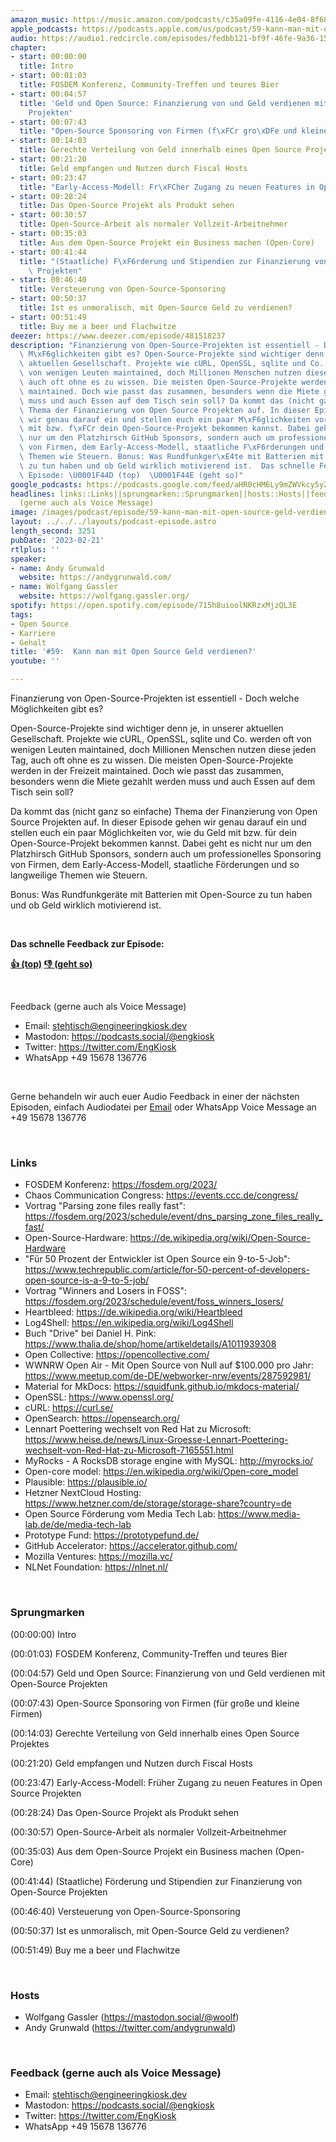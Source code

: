 ```yaml
---
amazon_music: https://music.amazon.com/podcasts/c35a09fe-4116-4e04-8f68-77d61b112e46/episodes/b763ca60-3dc6-4848-99de-2f887f5863ea/engineering-kiosk-59-kann-man-mit-open-source-geld-verdienen
apple_podcasts: https://podcasts.apple.com/us/podcast/59-kann-man-mit-open-source-geld-verdienen/id1603082924?i=1000600724657&uo=4
audio: https://audio1.redcircle.com/episodes/fedbb121-bf9f-46fe-9a36-15bac3ae52be/stream.mp3
chapter:
- start: 00:00:00
  title: Intro
- start: 00:01:03
  title: FOSDEM Konferenz, Community-Treffen und teures Bier
- start: 00:04:57
  title: 'Geld und Open Source: Finanzierung von und Geld verdienen mit Open-Source
    Projekten'
- start: 00:07:43
  title: "Open-Source Sponsoring von Firmen (f\xFCr gro\xDFe und kleine Firmen)"
- start: 00:14:03
  title: Gerechte Verteilung von Geld innerhalb eines Open Source Projektes
- start: 00:21:20
  title: Geld empfangen und Nutzen durch Fiscal Hosts
- start: 00:23:47
  title: "Early-Access-Modell: Fr\xFCher Zugang zu neuen Features in Open Source Projekten"
- start: 00:28:24
  title: Das Open-Source Projekt als Produkt sehen
- start: 00:30:57
  title: Open-Source-Arbeit als normaler Vollzeit-Arbeitnehmer
- start: 00:35:03
  title: Aus dem Open-Source Projekt ein Business machen (Open-Core)
- start: 00:41:44
  title: "(Staatliche) F\xF6rderung und Stipendien zur Finanzierung von Open-Source\
    \ Projekten"
- start: 00:46:40
  title: Versteuerung von Open-Source-Sponsoring
- start: 00:50:37
  title: Ist es unmoralisch, mit Open-Source Geld zu verdienen?
- start: 00:51:49
  title: Buy me a beer und Flachwitze
deezer: https://www.deezer.com/episode/481518237
description: "Finanzierung von Open-Source-Projekten ist essentiell - Doch welche\
  \ M\xF6glichkeiten gibt es? Open-Source-Projekte sind wichtiger denn je, in unserer\
  \ aktuellen Gesellschaft. Projekte wie cURL, OpenSSL, sqlite und Co. werden oft\
  \ von wenigen Leuten maintained, doch Millionen Menschen nutzen diese jeden Tag,\
  \ auch oft ohne es zu wissen. Die meisten Open-Source-Projekte werden in der Freizeit\
  \ maintained. Doch wie passt das zusammen, besonders wenn die Miete gezahlt werden\
  \ muss und auch Essen auf dem Tisch sein soll? Da kommt das (nicht ganz so einfache)\
  \ Thema der Finanzierung von Open Source Projekten auf. In dieser Episode gehen\
  \ wir genau darauf ein und stellen euch ein paar M\xF6glichkeiten vor, wie du Geld\
  \ mit bzw. f\xFCr dein Open-Source-Projekt bekommen kannst. Dabei geht es nicht\
  \ nur um den Platzhirsch GitHub Sponsors, sondern auch um professionelles Sponsoring\
  \ von Firmen, dem Early-Access-Modell, staatliche F\xF6rderungen und so langweilige\
  \ Themen wie Steuern. Bonus: Was Rundfunkger\xE4te mit Batterien mit Open-Source\
  \ zu tun haben und ob Geld wirklich motivierend ist.  Das schnelle Feedback zur\
  \ Episode: \U0001F44D (top)  \U0001F44E (geht so)"
google_podcasts: https://podcasts.google.com/feed/aHR0cHM6Ly9mZWVkcy5yZWRjaXJjbGUuY29tLzBlY2ZkZmQ3LWZkYTEtNGMzZC05NTE1LTQ3NjcyN2Y5ZGY1ZQ/episode/MDU1ZGQ2N2UtOTljMi00OWY3LWIzMzMtOWUxYTY4OWQ3OTAx?sa=X&ved=2ahUKEwj26fDEkqb9AhV2Et4AHeIwASoQkfYCegQIARAF
headlines: links::Links||sprungmarken::Sprungmarken||hosts::Hosts||feedback-gerne-auch-als-voice-message::Feedback
  (gerne auch als Voice Message)
image: /images/podcast/episode/59-kann-man-mit-open-source-geld-verdienen.jpg
layout: ../../../layouts/podcast-episode.astro
length_second: 3251
pubDate: '2023-02-21'
rtlplus: ''
speaker:
- name: Andy Grunwald
  website: https://andygrunwald.com/
- name: Wolfgang Gassler
  website: https://wolfgang.gassler.org/
spotify: https://open.spotify.com/episode/715h8uioolNKRzxMjzQL3E
tags:
- Open Source
- Karriere
- Gehalt
title: '#59:  Kann man mit Open Source Geld verdienen?'
youtube: ''

---
```

<p>Finanzierung von Open-Source-Projekten ist essentiell - Doch welche Möglichkeiten gibt es?</p><p>Open-Source-Projekte sind wichtiger denn je, in unserer aktuellen Gesellschaft. Projekte wie cURL, OpenSSL, sqlite und Co. werden oft von wenigen Leuten maintained, doch Millionen Menschen nutzen diese jeden Tag, auch oft ohne es zu wissen. Die meisten Open-Source-Projekte werden in der Freizeit maintained. Doch wie passt das zusammen, besonders wenn die Miete gezahlt werden muss und auch Essen auf dem Tisch sein soll?</p><p>Da kommt das (nicht ganz so einfache) Thema der Finanzierung von Open Source Projekten auf. In dieser Episode gehen wir genau darauf ein und stellen euch ein paar Möglichkeiten vor, wie du Geld mit bzw. für dein Open-Source-Projekt bekommen kannst. Dabei geht es nicht nur um den Platzhirsch GitHub Sponsors, sondern auch um professionelles Sponsoring von Firmen, dem Early-Access-Modell, staatliche Förderungen und so langweilige Themen wie Steuern.</p><p>Bonus: Was Rundfunkgeräte mit Batterien mit Open-Source zu tun haben und ob Geld wirklich motivierend ist.</p><p><br></p><p><strong>Das schnelle Feedback zur Episode:</strong></p><p><a href="https://api.openpodcast.dev/feedback/59/upvote" rel="nofollow"><strong>👍 (top)</strong></a><strong>  </strong><a href="https://api.openpodcast.dev/feedback/59/downvote" rel="nofollow"><strong>👎 (geht so)</strong></a></p><p><br></p><p>Feedback (gerne auch als Voice Message)</p><ul><li>Email: <a href="mailto:stehtisch@engineeringkiosk.dev" rel="nofollow">stehtisch@engineeringkiosk.dev</a></li><li>Mastodon: <a href="https://podcasts.social/@engkiosk" rel="nofollow">https://podcasts.social/@engkiosk</a></li><li>Twitter: <a href="https://twitter.com/EngKiosk" rel="nofollow">https://twitter.com/EngKiosk</a></li><li>WhatsApp +49 15678 136776</li></ul><p><br></p><p>Gerne behandeln wir auch euer Audio Feedback in einer der nächsten Episoden, einfach Audiodatei per <a href="https://engineeringkiosk.dev/kontakt/">Email</a> oder WhatsApp Voice Message an +49 15678 136776</p><p><br></p><h3 id="links">Links</h3><ul><li>FOSDEM Konferenz: <a href="https://fosdem.org/2023/" rel="nofollow">https://fosdem.org/2023/</a></li><li>Chaos Communication Congress: <a href="https://events.ccc.de/congress/" rel="nofollow">https://events.ccc.de/congress/</a></li><li>Vortrag &#34;Parsing zone files really fast&#34;: <a href="https://fosdem.org/2023/schedule/event/dns_parsing_zone_files_really_fast/" rel="nofollow">https://fosdem.org/2023/schedule/event/dns_parsing_zone_files_really_fast/</a></li><li>Open-Source-Hardware: <a href="https://de.wikipedia.org/wiki/Open-Source-Hardware" rel="nofollow">https://de.wikipedia.org/wiki/Open-Source-Hardware</a></li><li>&#34;Für 50 Prozent der Entwickler ist Open Source ein 9-to-5-Job&#34;: <a href="https://www.techrepublic.com/article/for-50-percent-of-developers-open-source-is-a-9-to-5-job/" rel="nofollow">https://www.techrepublic.com/article/for-50-percent-of-developers-open-source-is-a-9-to-5-job/</a> </li><li>Vortrag &#34;Winners and Losers in FOSS&#34;: <a href="https://fosdem.org/2023/schedule/event/foss_winners_losers/" rel="nofollow">https://fosdem.org/2023/schedule/event/foss_winners_losers/</a></li><li>Heartbleed: <a href="https://de.wikipedia.org/wiki/Heartbleed" rel="nofollow">https://de.wikipedia.org/wiki/Heartbleed</a></li><li>Log4Shell: <a href="https://en.wikipedia.org/wiki/Log4Shell" rel="nofollow">https://en.wikipedia.org/wiki/Log4Shell</a></li><li>Buch &#34;Drive&#34; bei Daniel H. Pink: <a href="https://www.thalia.de/shop/home/artikeldetails/A1011939308" rel="nofollow">https://www.thalia.de/shop/home/artikeldetails/A1011939308</a></li><li>Open Collective: <a href="https://opencollective.com/" rel="nofollow">https://opencollective.com/</a></li><li>WWNRW Open Air - Mit Open Source von Null auf $100.000 pro Jahr: <a href="https://www.meetup.com/de-DE/webworker-nrw/events/287592981/" rel="nofollow">https://www.meetup.com/de-DE/webworker-nrw/events/287592981/</a></li><li>Material for MkDocs: <a href="https://squidfunk.github.io/mkdocs-material/" rel="nofollow">https://squidfunk.github.io/mkdocs-material/</a></li><li>OpenSSL: <a href="https://www.openssl.org/" rel="nofollow">https://www.openssl.org/</a></li><li>cURL: <a href="https://curl.se/" rel="nofollow">https://curl.se/</a></li><li>OpenSearch: <a href="https://opensearch.org/" rel="nofollow">https://opensearch.org/</a></li><li>Lennart Poettering wechselt von Red Hat zu Microsoft: <a href="https://www.heise.de/news/Linux-Groesse-Lennart-Poettering-wechselt-von-Red-Hat-zu-Microsoft-7165551.html" rel="nofollow">https://www.heise.de/news/Linux-Groesse-Lennart-Poettering-wechselt-von-Red-Hat-zu-Microsoft-7165551.html</a></li><li>MyRocks - A RocksDB storage engine with MySQL: <a href="http://myrocks.io/" rel="nofollow">http://myrocks.io/</a></li><li>Open-core model: <a href="https://en.wikipedia.org/wiki/Open-core_model" rel="nofollow">https://en.wikipedia.org/wiki/Open-core_model</a></li><li>Plausible: <a href="https://plausible.io/" rel="nofollow">https://plausible.io/</a></li><li>Hetzner NextCloud Hosting: <a href="https://www.hetzner.com/de/storage/storage-share?country=de" rel="nofollow">https://www.hetzner.com/de/storage/storage-share?country=de</a></li><li>Open Source Förderung vom Media Tech Lab: <a href="https://www.media-lab.de/de/media-tech-lab" rel="nofollow">https://www.media-lab.de/de/media-tech-lab</a></li><li>Prototype Fund: <a href="https://prototypefund.de/" rel="nofollow">https://prototypefund.de/</a></li><li>GitHub Accelerator: <a href="https://accelerator.github.com/" rel="nofollow">https://accelerator.github.com/</a></li><li>Mozilla Ventures: <a href="https://mozilla.vc/" rel="nofollow">https://mozilla.vc/</a></li><li>NLNet Foundation: <a href="https://nlnet.nl/" rel="nofollow">https://nlnet.nl/</a></li></ul><p><br></p><h3 id="sprungmarken">Sprungmarken</h3><p>(00:00:00) Intro</p><p>(00:01:03) FOSDEM Konferenz, Community-Treffen und teures Bier</p><p>(00:04:57) Geld und Open Source: Finanzierung von und Geld verdienen mit Open-Source Projekten</p><p>(00:07:43) Open-Source Sponsoring von Firmen (für große und kleine Firmen)</p><p>(00:14:03) Gerechte Verteilung von Geld innerhalb eines Open Source Projektes</p><p>(00:21:20) Geld empfangen und Nutzen durch Fiscal Hosts</p><p>(00:23:47) Early-Access-Modell: Früher Zugang zu neuen Features in Open Source Projekten</p><p>(00:28:24) Das Open-Source Projekt als Produkt sehen</p><p>(00:30:57) Open-Source-Arbeit als normaler Vollzeit-Arbeitnehmer</p><p>(00:35:03) Aus dem Open-Source Projekt ein Business machen (Open-Core)</p><p>(00:41:44) (Staatliche) Förderung und Stipendien zur Finanzierung von Open-Source Projekten</p><p>(00:46:40) Versteuerung von Open-Source-Sponsoring</p><p>(00:50:37) Ist es unmoralisch, mit Open-Source Geld zu verdienen?</p><p>(00:51:49) Buy me a beer und Flachwitze</p><p><br></p><h3 id="hosts">Hosts</h3><ul><li>Wolfgang Gassler (<a href="https://mastodon.social/@woolf" rel="nofollow">https://mastodon.social/@woolf</a>)</li><li>Andy Grunwald (<a href="https://twitter.com/andygrunwald" rel="nofollow">https://twitter.com/andygrunwald</a>)</li></ul><p><br></p><h3 id="feedback-gerne-auch-als-voice-message">Feedback (gerne auch als Voice Message)</h3><ul><li>Email: <a href="mailto:stehtisch@engineeringkiosk.dev" rel="nofollow">stehtisch@engineeringkiosk.dev</a></li><li>Mastodon: <a href="https://podcasts.social/@engkiosk" rel="nofollow">https://podcasts.social/@engkiosk</a></li><li>Twitter: <a href="https://twitter.com/EngKiosk" rel="nofollow">https://twitter.com/EngKiosk</a></li><li>WhatsApp +49 15678 136776</li></ul>
